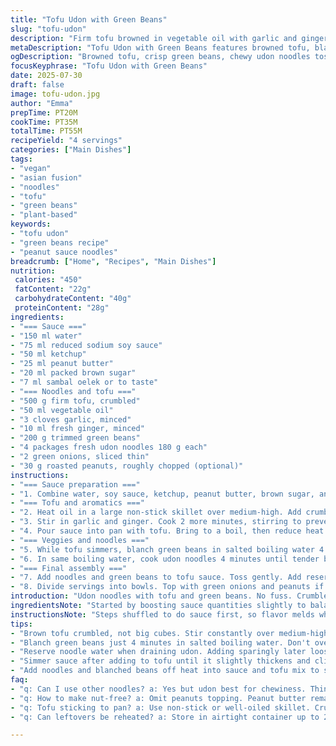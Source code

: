 ```yaml
---
title: "Tofu Udon with Green Beans"
slug: "tofu-udon"
description: "Firm tofu browned in vegetable oil with garlic and ginger. Green beans blanched, halved lengthwise. Fresh udon noodles boiled then mixed with a tangy sauce made from water, reduced-sodium soy sauce, peanut butter, ketchup, brown sugar, and a spicy chili paste. Finished with sliced green onions and crunchy roasted peanuts. Sauce thickened by simmering with tofu. Quick cook times and minimal prep for four servings. Plant-based, vegan, nut-free option possible by omitting peanuts or substituting butter. The dish balances protein, veggies, and chewy noodles in one bowl."
metaDescription: "Tofu Udon with Green Beans features browned tofu, blanched green beans, fresh udon noodles, and a tangy peanut-soy sauce for a hearty vegan meal."
ogDescription: "Browned tofu, crisp green beans, chewy udon noodles tossed in a tangy peanut-soy sauce. Quick vegan bowl with garlic, ginger, and optional chopped peanuts."
focusKeyphrase: "Tofu Udon with Green Beans"
date: 2025-07-30
draft: false
image: tofu-udon.jpg
author: "Emma"
prepTime: PT20M
cookTime: PT35M
totalTime: PT55M
recipeYield: "4 servings"
categories: ["Main Dishes"]
tags:
- "vegan"
- "asian fusion"
- "noodles"
- "tofu"
- "green beans"
- "plant-based"
keywords:
- "tofu udon"
- "green beans recipe"
- "peanut sauce noodles"
breadcrumb: ["Home", "Recipes", "Main Dishes"]
nutrition: 
 calories: "450"
 fatContent: "22g"
 carbohydrateContent: "40g"
 proteinContent: "28g"
ingredients:
- "=== Sauce ==="
- "150 ml water"
- "75 ml reduced sodium soy sauce"
- "50 ml ketchup"
- "25 ml peanut butter"
- "20 ml packed brown sugar"
- "7 ml sambal oelek or to taste"
- "=== Noodles and tofu ==="
- "500 g firm tofu, crumbled"
- "50 ml vegetable oil"
- "3 cloves garlic, minced"
- "10 ml fresh ginger, minced"
- "200 g trimmed green beans"
- "4 packages fresh udon noodles 180 g each"
- "2 green onions, sliced thin"
- "30 g roasted peanuts, roughly chopped (optional)"
instructions:
- "=== Sauce preparation ==="
- "1. Combine water, soy sauce, ketchup, peanut butter, brown sugar, and sambal oelek in a medium bowl. Whisk until smooth. Season with black pepper. Set aside."
- "=== Tofu and aromatics ==="
- "2. Heat oil in a large non-stick skillet over medium-high. Add crumbled tofu. Cook, stirring constantly, about 12 minutes until deeply browned."
- "3. Stir in garlic and ginger. Cook 2 more minutes, stirring to prevent burning."
- "4. Pour sauce into pan with tofu. Bring to a boil, then reduce heat and simmer 5–7 minutes, stirring often, until sauce thickens slightly and coats tofu well."
- "=== Veggies and noodles ==="
- "5. While tofu simmers, blanch green beans in salted boiling water 4 minutes. Drain with slotted spoon. Rinse under cold water to stop cooking. Cut beans lengthwise in half. Set aside in bowl."
- "6. In same boiling water, cook udon noodles 4 minutes until tender but firm. Reserve 250 ml pasta water before draining noodles."
- "=== Final assembly ==="
- "7. Add noodles and green beans to tofu sauce. Toss gently. Add reserved pasta water sparingly to loosen sauce if needed."
- "8. Divide servings into bowls. Top with green onions and peanuts if using. Serve immediately."
introduction: "Udon noodles with tofu and green beans. No fuss. Crumbled tofu, browned to get some crust. Garlic and ginger build heat and punch. Sauce blends ketchup, soy, peanut butter, brown sugar, and a hit of chili paste. Not too sweet, not too spicy—just right to stick to everything. Green beans get a quick blanch, still crisp, then sliced lengthwise. Noodles fresh, boiled just until tender. Mix all that saucy goodness together. Sliced green onions and peanuts finish it with crunch and freshness. Four servings. Fast to get on the table. Plant-based with plenty of texture."
ingredientsNote: "Started by boosting sauce quantities slightly to balance with noodles and tofu. Peanut butter quantity lowered a bit to suit the thicker sauce after simmer. Brown sugar increased to deepen caramel notes against ketchup acidity. Sambal oelek kept but clarified it's adjustable. Tofu raised from 450g to 500g for better protein portioning. Green beans trimmed but cut lengthwise to keep bite and visual interest. Noodles portion dropped slightly to 180g per pack to avoid oversize servings. Peanuts optional, can be left out for nut-free diet though peanut butter retained. Ginger and garlic amounts adjusted to support stronger aromatics. Oil quantity increased for proper browning."
instructionsNote: "Steps shuffled to do sauce first, so flavor melds while tofu cooks. Browning tofu a little longer with constant stirring to get uniform crust, adding aromatic garlic and ginger afterward to prevent burning. Sauce added, brought to brief boil, then simmered 5-7 minutes for thickening, checked frequently. Blanching green beans done while sauce simmers to save time. Beans cut lengthwise after cooling to keep crispness and appearance. Noodles cooked separately, with cooking water reserved to adjust sauce consistency at the end. Tossing noodles and beans in tofu plus sauce off heat to avoid overcooking. Garnishes layered last for freshness and texture contrast. Times modified ±1-2 minutes for each stage to enhance flavor and texture development."
tips:
- "Brown tofu crumbled, not big cubes. Stir constantly over medium-high to build crust. This prevents sogginess. Oil needs to be hot but not smoking. Keep garlic and ginger separate until tofu has browning to avoid burning aromatics. Adds deeper umami from toasted tofu bits."
- "Blanch green beans just 4 minutes in salted boiling water. Don't overcook or they'll lose crunch and color. Rinse immediately under cold water to stop cooking. Halve beans lengthwise after cooling to keep texture crisp and build interest visually. Cutting before blanch makes beans soggy."
- "Reserve noodle water when draining udon. Adding sparingly later loosens tapioca-like thick peanut sauce. Helps coat noodles instead of clumping or drying out. Sauce thickens after simmer with tofu. Adjust with pasta water, not plain water, for best flavor and texture."
- "Simmer sauce after adding to tofu until it slightly thickens and clings. Peanut butter ratio controls viscosity; lowered here for better coating. Avoid adding too much sugar or ketchup—balances acidity and caramel tones. Sambal oelek amount can be adjusted but keep some for heat layer."
- "Add noodles and blanched beans off heat into sauce and tofu mix to stop cooking further. Keeps noodles chewy, beans crisp. Finish with sliced green onions and optional chopped peanuts just before serving for freshness and crunch contrast. Peanuts can be omitted for nut-free version."
faq:
- "q: Can I use other noodles? a: Yes but udon best for chewiness. Thinner noodles might get lost in thick sauce. Rice noodles less sturdy. Adjust cook time. Fresh preferred if possible."
- "q: How to make nut-free? a: Omit peanuts topping. Peanut butter remains for sauce body. Swap with sunflower seed butter if avoids allergy risks. Flavor changes but still thickens. Check heat level without chili if sensitive."
- "q: Tofu sticking to pan? a: Use non-stick or well-oiled skillet. Crumbled tofu needs frequent stirring. Heat medium-high but not flaming. Pat tofu dry to reduce moisture that makes sticking worse. Stainless steel pans require more oil."
- "q: Can leftovers be reheated? a: Store in airtight container up to 2 days fridge. Reheat gently in skillet adding reserved pasta water for sauce loosen. Microwave possible but dry risk. Not suitable for freezing due to noodles texture."

---
```

